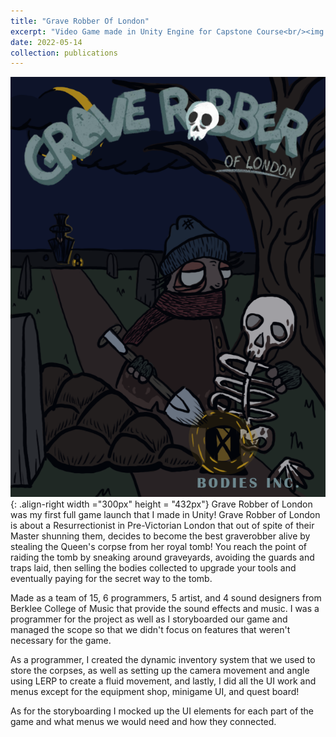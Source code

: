 ```yaml
---
title: "Grave Robber Of London"
excerpt: "Video Game made in Unity Engine for Capstone Course<br/><img src='/images/Game Releases/GraveRobbingPoster.png' width = '324' height = '432'>"
date: 2022-05-14
collection: publications
---
```


![Grave Robber of London Poster](/images/Game%20Releases/GraveRobbingPoster.png){: .align-right width ="300px" height = "432px"}
Grave Robber of London was my first full game launch that I made in Unity! Grave Robber of London is about a Resurrectionist in Pre-Victorian London that out of spite of their Master shunning them, decides to become the best graverobber alive by stealing the Queen's corpse from her royal tomb! You reach the point of raiding the tomb by sneaking around graveyards, avoiding the guards and traps laid, then selling the bodies collected to upgrade your tools and eventually paying for the secret way to the tomb.

Made as a team of 15, 6 programmers, 5 artist, and 4 sound designers from Berklee College of Music that provide the sound effects and music. I was a programmer for the project as well as I storyboarded our game and managed the scope so that we didn't focus on features that weren't necessary for the game.

 As a programmer, I created the dynamic inventory system that we used to store the corpses, as well as setting up the camera movement and angle using LERP to create a fluid movement, and lastly, I did all the UI work and menus except for the equipment shop, minigame UI, and quest board! 
 
 As for the storyboarding I mocked up the UI elements for each part of the game and what menus we would need and how they connected.